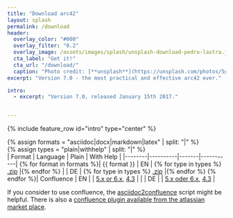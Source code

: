 ```yaml
---
title: "Download arc42"
layout: splash
permalink: /download
header:
  overlay_color: "#000"
  overlay_filter: "0.2"
  overlay_image: /assets/images/splash/unsplash-download-pedro-lastra.jpg
  cta_label: "Get it!"
  cta_url: "/download/"
  caption: "Photo credit: [**unsplash**](https://unsplash.com/photos/5g8dJvtYRYA/)"
excerpt: "Version 7.0 - the most practical and effective arc42 ever."

intro:
  - excerpt: "Version 7.0, released January 15th 2017."


---
```


{% include feature_row id="intro" type="center" %}

{% assign formats = "asciidoc|docx|markdown|latex" | split: "|"  %}  
{% assign types = "plain|withhelp" | split: "|"  %}  
| Format | Language | Plain | With Help |
|--------|----------|-------|-----------|
{% for format in formats %}| {{ format }} | EN | {% for type in types %} [.zip](download/arc42-template-EN-{{type}}-{{format}}.zip?raw=true) |{% endfor %}
|  | DE | {% for type in types %} [.zip](download/arc42-template-DE-{{type}}-{{format}}.zip?raw=true) |{% endfor %}
{% endfor %}|
Confluence | EN |  | [5.x or 6.x](https://www.dropbox.com/s/yvlkkozpt36rovr/templateEN-V6-confluence-53.xml.zip?dl=0), [4.3](https://www.dropbox.com/s/9ss7s1h24ikyx5d/templateEN-V6-confluence-43.xml.zip?dl=0) |
|            | DE |  | [5.x oder 6.x](https://www.dropbox.com/s/phz6fgdas2p320a/templateDE-V6-confluence-53.xml.zip?dl=0), [4.3](https://www.dropbox.com/s/x7n456bw8i8dl97/templateDE-V6-confluence-43.xml.zip?dl=0) |


If you consider to use confluence, the [asciidoc2confluence](https://github.com/rdmueller/asciidoc2confluence) script might be helpful. There is also a [confluence plugin available from the atlassian market place](https://marketplace.atlassian.com/plugins/com.networkedassets.plugins.space-blueprint/server/overview).
